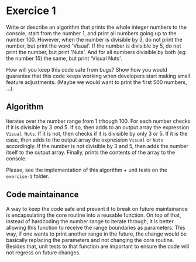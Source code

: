 # Exercice 1
Write or describe an algorithm that prints the whole integer numbers to the console, start
from the number 1, and print all numbers going up to the number 100.
However, when the number is divisible by 3, do not print the number, but print the word
'Visual'. If the number is divisible by 5, do not print the number, but print 'Nuts'. And for all
numbers divisible by both (eg: the number 15) the same, but print 'Visual Nuts'.

How will you keep this code safe from bugs? Show how you would guarantee that this code
keeps working when developers start making small feature adjustments. (Maybe we would
want to print the first 500 numbers, ...).

## Algorithm
Iterates over the number range from 1 trhough 100. For each number checks if it is divisible by 3 _and_ 5. If so, then adds
to an output array the expression `Visual Nuts`. If it is not, then checks if it is divisible by only 3 _or_ 5. If it is the case,
then adds to the output array the expression `Visual` or `Nuts` accordingly. If the number is not divisible by 3 and 5,
then adds the number itself to the output array. Finally, prints the contents of the array to the console.

Please, see the implementation of this algorithm + unit tests on the `exercise-1` folder.

## Code maintainance

A way to keep the code safe and prevent it to break on future maintainance is encapsulating the core routine into
a reusable function. On top of that, instead of hardcoding the number range to iterate through, it is better allowing this function
to receive the range boundaries as parameters. This way, if one wants to print another range in the future, the change would be
basically replacing the parameters and not changing the core routine. Besides that, unit tests to that function are important to ensure
the code will not regress on future changes.


